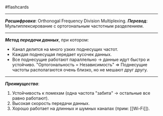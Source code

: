 #flashcards
***
***Расшифровка***: Orthonogal Frequency Division Multiplexing.
***Перевод***: Мультиплексирование с ортогональным частотным разделением.
***
***Метод передачи данных***, при котором:
- Канал делится на много узких поднесущих частот.
- Каждая поднесущая передает кусочек данных.
- Все поднесущие работают параллельно -> данные идут быстро и устойчиво.
"Ортогональность = Независимость" => Поднесущие частоты располагаются очень близко, но не мешают друг другу.
***
***Преимущества***:
1. Устойчивость к помехам (одна частота "забита" -> остальные все равно работают).
2. Высокая скорость передачи данных.
3. Хорошо работает на длинных и шумных каналах (прим: [[Wi-Fi]]).
<!--SR:!2025-10-19,13,230-->